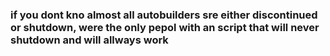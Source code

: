 ### if you dont kno almost all autobuilders sre either discontinued or shutdown, were the only pepol with an script that will never shutdown and will allways work
